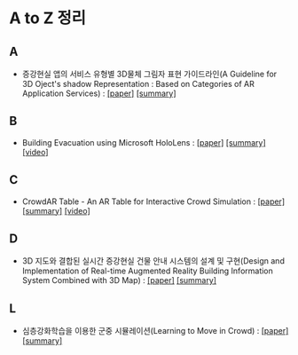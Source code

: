 # A to Z 정리

## A
- 증강현실 앱의 서비스 유형별 3D물체 그림자 표현 가이드라인(A Guideline for 3D Oject's shadow Representation : Based on Categories of AR Application Services) : [[paper]](https://www.dbpia.co.kr/Journal/articleDetail?nodeId=NODE09411010) [[summary]](summaries/AGf3DOSR.md)

## B
- Building Evacuation using Microsoft HoloLens : [[paper]](https://www.searchdl.org/Resources/Public/Conf/2018/SEDE/10424.pdf) [[summary]](summaries/BEuMH.md) [[video]](https://www.youtube.com/watch?v=PbRLTTyuOJ4)

## C
- CrowdAR Table - An AR Table for Interactive Crowd Simulation : [[paper]](https://ieeexplore.ieee.org/document/8942269) [[summary]](summaries/CrowdAR_Table.md) [[video]](https://www.youtube.com/watch?v=PfnFwzLhb0Q)

## D
- 3D 지도와 결합된 실시간 증강현실 건물 안내 시스템의 설계 및 구현(Design and Implementation of Real-time Augmented Reality Building Information System Combined with 3D Map) : [[paper]](http://journal.cg-korea.org/archive/view_article?pid=jkcgs-24-4-39) [[summary]](summaries/DIoRARBISCw3DM.md)

## L
- 심층강화학습을 이용한 군중 시뮬레이션(Learning to Move in Crowd) : [[paper]](http://mrl.snu.ac.kr/publications/domestic_paper/KCGS_2018_crowd_rl.pdf) [[summary]](summaries/LtmiC.md)